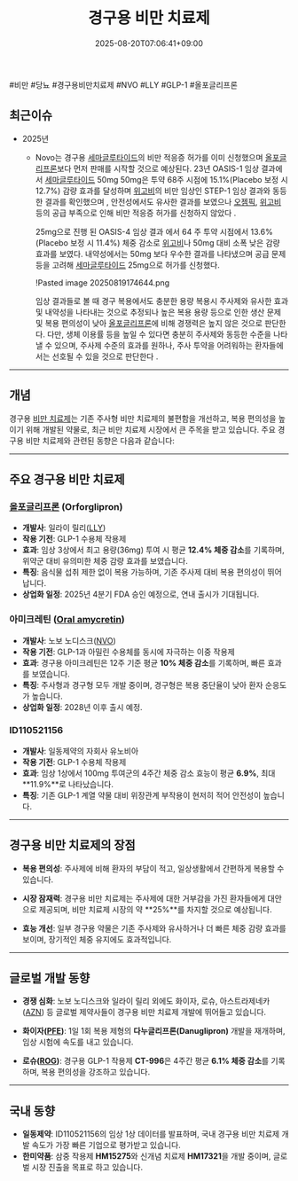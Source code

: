 ﻿---
title: "경구용 비만 치료제"
date: 2025-08-20T07:06:41+09:00
lastmod: 2025-08-20T07:06:41+09:00
type: docs
sidebar:
  open: true
weight: 7
---
<div style="display:none">
  <meta property="article:published_time" content="2025-08-19T22:06:41Z" />
  <meta property="article:modified_time" content="2025-08-19T22:06:41Z" />
</div>
#비만 #당뇨 #경구용비만치료제 #NVO #LLY #GLP-1 #올포글리프론

## 최근이슈

- 2025년
	- Novo는 경구용 [세마글루타이드](/industry-study/세마글루타이드/)의 비만 적응증 허가를 이미 신청했으며 [올포글리프론](/industry-study/올포글리프론/)보다 먼저 판매를 시작할 것으로 예상된다. 23년 OASIS-1 임상 결과에서 [세마글루타이드](/industry-study/세마글루타이드/) 50mg 50mg은 투약 68주 시점에 15.1%(Placebo 보정 시 12.7%) 감량 효과를 달성하며 [위고비](/industry-study/위고비/)의 비만 임상인 STEP-1 임상 결과와 동등한 결과를 확인했으며 , 안전성에서도 유사한 결과를 보였으나 [오젬픽](/industry-study/오젬픽/), [위고비](/industry-study/위고비/) 등의 공급 부족으로 인해 비만 적응증 허가를 신청하지 않았다 .
	  
	  25mg으로 진행 된 OASIS-4 임상 결과 에서 64 주 투약 시점에서 13.6%(Placebo 보정 시 11.4%) 체중 감소로 [위고비](/industry-study/위고비/)나 50mg 대비 소폭 낮은 감량 효과를 보였다. 내약성에서는 50mg 보다 우수한 결과를 나타냈으며 공급 문제 등을 고려해 [세마글루타이드](/industry-study/세마글루타이드/) 25mg으로 허가를 신청했다.
	  
	  !Pasted image 20250819174644.png
	  
	  임상 결과들로 볼 때 경구 복용에서도 충분한 용량 복용시 주사제와 유사한 효과 및 내약성을 나타내는 것으로 추정되나 높은 복용 용량 등으로 인한 생산 문제 및 복용 편의성이 낮아 [올포글리프론](/industry-study/올포글리프론/)에 비해 경쟁력은 높지 않은 것으로 판단한다. 다만, 생체 이용률 등을 높일 수 있다면 충분히 주사제와 동등한 수준을 나타낼 수 있으며, 주사제 수준의 효과를 원하나, 주사 투약을 어려워하는 환자들에서는 선호될 수 있을 것으로 판단한다 .

---
## 개념

경구용 [비만 치료제](/industry-study/비만-치료제/)는 기존 주사형 비만 치료제의 불편함을 개선하고, 복용 편의성을 높이기 위해 개발된 약물로, 최근 비만 치료제 시장에서 큰 주목을 받고 있습니다. 주요 경구용 비만 치료제와 관련된 동향은 다음과 같습니다:

---
## **주요 경구용 비만 치료제**

### **[올포글리프론](/industry-study/올포글리프론/) (Orforglipron)**

- **개발사**: 일라이 릴리([LLY](/company-analysis/lly/))
- **작용 기전**: GLP-1 수용체 작용제
- **효과**: 임상 3상에서 최고 용량(36mg) 투여 시 평균 **12.4% 체중 감소**를 기록하며, 위약군 대비 유의미한 체중 감량 효과를 보였습니다.
- **특징**: 음식물 섭취 제한 없이 복용 가능하며, 기존 주사제 대비 복용 편의성이 뛰어납니다.
- **상업화 일정**: 2025년 4분기 FDA 승인 예정으로, 연내 출시가 기대됩니다.

### **아미크레틴 ([Oral amycretin](/industry-study/oral-amycretin/))**

- **개발사**: 노보 노디스크([NVO](/company-analysis/nvo/))
- **작용 기전**: GLP-1과 아밀린 수용체를 동시에 자극하는 이중 작용제
- **효과**: 경구용 아미크레틴은 12주 기준 평균 **10% 체중 감소**를 기록하며, 빠른 효과를 보였습니다.
- **특징**: 주사형과 경구형 모두 개발 중이며, 경구형은 복용 중단율이 낮아 환자 순응도가 높습니다.
- **상업화 일정**: 2028년 이후 출시 예정.

### **ID110521156**

- **개발사**: 일동제약의 자회사 유노비아
- **작용 기전**: GLP-1 수용체 작용제
- **효과**: 임상 1상에서 100mg 투여군의 4주간 체중 감소 효능이 평균 **6.9%**, 최대 **11.9%**로 나타났습니다.
- **특징**: 기존 GLP-1 계열 약물 대비 위장관계 부작용이 현저히 적어 안전성이 높습니다.

---
## **경구용 비만 치료제의 장점**

- **복용 편의성**: 주사제에 비해 환자의 부담이 적고, 일상생활에서 간편하게 복용할 수 있습니다.

- **시장 잠재력**: 경구용 비만 치료제는 주사제에 대한 거부감을 가진 환자들에게 대안으로 제공되며, 비만 치료제 시장의 약 **25%**를 차지할 것으로 예상됩니다.

- **효능 개선**: 일부 경구용 약물은 기존 주사제와 유사하거나 더 빠른 체중 감량 효과를 보이며, 장기적인 체중 유지에도 효과적입니다.

---
## **글로벌 개발 동향**

- **경쟁 심화**: 노보 노디스크와 일라이 릴리 외에도 화이자, 로슈, 아스트라제네카([AZN](/company-analysis/azn/)) 등 글로벌 제약사들이 경구용 비만 치료제 개발에 뛰어들고 있습니다.

- **화이자([PFE](/company-analysis/pfe/))**: 1일 1회 복용 제형의 **다누글리프론(Danuglipron)** 개발을 재개하며, 임상 시험에 속도를 내고 있습니다.

- **로슈([ROG](/company-analysis/rog/))**: 경구용 GLP-1 작용제 **CT-996**은 4주간 평균 **6.1% 체중 감소**를 기록하며, 복용 편의성을 강조하고 있습니다.

---
## **국내 동향**

- **일동제약**: ID110521156의 임상 1상 데이터를 발표하며, 국내 경구용 비만 치료제 개발 속도가 가장 빠른 기업으로 평가받고 있습니다.
- **한미약품**: 삼중 작용제 **HM15275**와 신개념 치료제 **HM17321**을 개발 중이며, 글로벌 시장 진출을 목표로 하고 있습니다.
